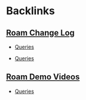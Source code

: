 
# Backlinks
## [Roam Change Log](<Roam Change Log.md>)
- [Queries](<Queries.md>)

- [Queries](<Queries.md>)

## [Roam Demo Videos](<Roam Demo Videos.md>)
- [Queries](<Queries.md>)

